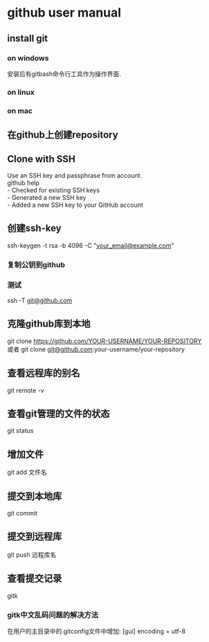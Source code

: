 # github user manual
## install git
### on windows
安装后有gitbash命令行工具作为操作界面.
### on linux
### on mac
## 在github上创建repository
## Clone with SSH
Use an SSH key and passphrase from account.  
github help  
    - Checked for existing SSH keys  
    - Generated a new SSH key  
    - Added a new SSH key to your GitHub account  

## 创建ssh-key
ssh-keygen -t rsa -b 4096 -C "your_email@example.com"
### 复制公钥到github

### 测试
ssh -T git@github.com

## 克隆github库到本地
git clone https://github.com/YOUR-USERNAME/YOUR-REPOSITORY  
或者
git clone git@github.com:your-username/your-repository
## 查看远程库的别名
git remote -v

## 查看git管理的文件的状态
git status
## 增加文件
git add 文件名
## 提交到本地库
git commit
## 提交到远程库
git push 远程库名

## 查看提交记录
gitk
### gitk中文乱码问题的解决方法
在用户的主目录中的.gitconfig文件中增加:
[gui]
        encoding = utf-8
